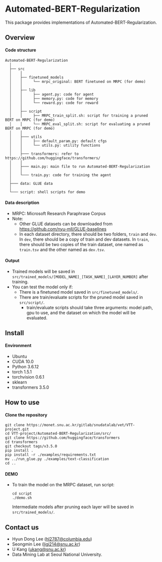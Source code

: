Automated-BERT-Regularization
===

This package provides implementations of Automated-BERT-Regularization.

## Overview
#### Code structure
``` Unicode
Automated-BERT-Regularization
  │ 
  ├── src
  │    │     
  │    ├── finetuned_models
  │    │     └── mrpc_original: BERT finetuned on MRPC (for demo)
  │    │      
  │    ├── lib
  │    │     ├── agent.py: code for agent
  │    │     ├── memory.py: code for memory
  │    │     └── reward.py: code for reward
  │    │  
  │    ├── script
  │    │     ├── MRPC_train_split.sh: script for training a pruned BERT on MRPC (for demo)
  │    │     └── MRPC_eval_split.sh: script for evaluating a pruned BERT on MRPC (for demo)
  │    │ 
  │    ├─── utils
  │    │     ├── default_param.py: default cfgs
  │    │     └── utils.py: utility functions
  │    │ 
  │    ├─── transformers: refer to https://github.com/huggingface/transformers/
  │    │     
  │    ├─── main.py: main file to run Automated-BERT-Regularization
  │    │    
  │    └─── train.py: code for training the agent
  │
  ├─── data: GLUE data
  │
  └─── script: shell scripts for demo
```

#### Data description
* MRPC: Microsoft Research Paraphrase Corpus
* Note:
    * Other GLUE datasets can be downloaded from https://github.com/nyu-mll/GLUE-baselines
    * In each dataset directory, there should be two folders, `train` and `dev`.
    In `dev`, there should be a copy of train and dev datasets.
    In `train`, there should be two copies of the train dataset, one named as `train.tsv` and the other named as `dev.tsv`.

#### Output
* Trained models will be saved in `src/trained_models/[MODEL_NAME]_[TASK_NAME]_[LAYER_NUMBER]` after training.
* You can test the model only if:
    * There is a finetuned model saved in `src/finetuned_models/`.
    * There are train/evaluate scripts for the pruned model saved in `src/script/`.
        * train/evaluate scripts should take three arguments: model path, gpu to use, and the dataset on which the model will be evaluated.

## Install
#### Environment 
* Ubuntu
* CUDA 10.0
* Python 3.6.12
* torch 1.5.1
* torchvision 0.6.1
* sklearn
* transformers 3.5.0

## How to use 
#### Clone the repository
    git clone https://monet.snu.ac.kr/gitlab/snudatalab/vet/VTT-project.git
    cd VTT-project/Automated-BERT-Regularization/src/
    git clone https://github.com/huggingface/transformers
    cd transformers
    git checkout tags/v3.5.0
    pip install .
    pip install -r ./examples/requirements.txt
    mv ../run_glue.py ./examples/text-classification
    cd ..
#### DEMO
* To train the model on the MRPC dataset, run script:
    ```    
    cd script
    ./demo.sh
    ```
    Intermediate models after pruning each layer will be saved in `src/trained_models/`.

## Contact us
- Hyun Dong Lee (hl2787@columbia.edu)
- Seongmin Lee (ligi214@snu.ac.kr)
- U Kang (ukang@snu.ac.kr)
- Data Mining Lab at Seoul National University.
